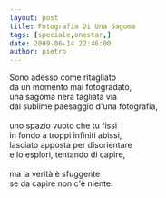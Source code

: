 ```yaml
---
layout: post
title: Fotografia Di Una Sagoma
tags: [speciale,onestar,]
date: 2009-06-14 22:46:00
author: pietro
---
```

Sono adesso come ritagliato<br/>da un momento mai fotogradato,<br/>una sagoma nera tagliata via<br/>dal sublime paesaggio d'una fotografia,<br/><br/>uno spazio vuoto che tu fissi<br/>in fondo a troppi infiniti abissi,<br/>lasciato apposta per disorientare<br/>e lo esplori, tentando di capire,<br/><br/>ma la verità è sfuggente<br/>se da capire non c'è niente.
